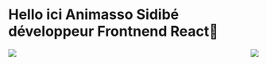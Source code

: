 
# Hello ici Animasso Sidibé développeur Frontnend React👋
<img align="left" src="https://github-readme-stats.vercel.app/api/top-langs/?username=Animasso&layout=compact)](https://github.com/Animasso/github-readme-stats"/>
<img align="right"src="https://github-readme-stats.vercel.app/api?username=Animasso&show_icons=true&theme=tokyonight"/>


<!--
**Animasso/Animasso** is a ✨ _special_ ✨ repository because its `README.md` (this file) appears on your GitHub profile.

Here are some ideas to get you started:

- 🔭 I’m currently working on ...
- 🌱 I’m currently learning ...
- 👯 I’m looking to collaborate on ...
- 🤔 I’m looking for help with ...
- 💬 Ask me about ...
- 📫 How to reach me: ...
- 😄 Pronouns: ...
- ⚡ Fun fact: ...
-->
